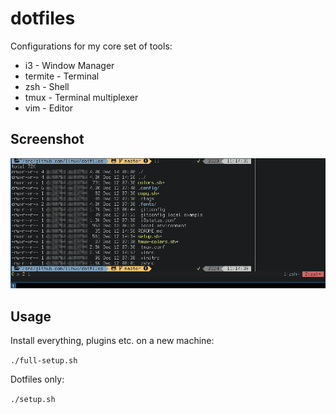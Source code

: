 # dotfiles

Configurations for my core set of tools:

* i3 - Window Manager
* termite - Terminal
* zsh - Shell
* tmux - Terminal multiplexer
* vim - Editor

## Screenshot

![Screenshot](dotfiles.png)

## Usage

Install everything, plugins etc. on a new machine:

`./full-setup.sh`

Dotfiles only:

`./setup.sh`

